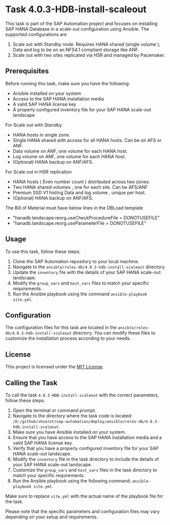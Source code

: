 # Task 4.0.3-HDB-install-scaleout

This task is part of the SAP Automation project and focuses on installing SAP HANA Database in a scale-out configuration using Ansible.
The supported configurations are
1. Scale out with Standby node. Requires HANA shared (single volume ), Data and log to be on an NFS4.1 compliant storage like ANF.
2. Scale out with two sites replicated via HSR and managed by Pacemaker.

## Prerequisites

Before running this task, make sure you have the following:

- Ansible installed on your system
- Access to the SAP HANA installation media
- A valid SAP HANA license key
- A properly configured inventory file for your SAP HANA scale-out landscape

For Scale out with Standby
- HANA hosts in single zone.
- Single HANA shared with access for all HANA hosts. Can be on AFS or ANF.
- Data volume on ANF, one volume for each HANA host.
- Log volume on ANF, one volume for each HANA host.
- (Optional) HANA backup on ANF/AFS.

For Scale out in HSR replication
- HANA hosts ( Even number count ) distributed across two zones.
- Two HANA shared volumes , one for each site. Can be AFS/ANF
- Premium SSD V1 histing Data and log volume , unique per host.
- (Optional) HANA backup on ANF/AFS.

The Bill of Material must have below lines in the DBLoad template
 - "hanadb.landscape.reorg.useCheckProcedureFile                          = DONOTUSEFILE"
-  "hanadb.landscape.reorg.useParameterFile                               = DONOTUSEFILE"


## Usage

To use this task, follow these steps:

1. Clone the SAP Automation repository to your local machine.
2. Navigate to the `ansible/roles-db/4.0.3-hdb-install-scaleout` directory.
3. Update the `inventory` file with the details of your SAP HANA scale-out landscape.
4. Modify the `group_vars` and `host_vars` files to match your specific requirements.
5. Run the Ansible playbook using the command `ansible-playbook site.yml`.

## Configuration

The configuration files for this task are located in the `ansible/roles-db/4.0.3-hdb-install-scaleout` directory. You can modify these files to customize the installation process according to your needs.

## License

This project is licensed under the [MIT License](LICENSE).
## Calling the Task

To call the task `4.0.3-HDB-install-scaleout` with the correct parameters, follow these steps:

1. Open the terminal or command prompt.
2. Navigate to the directory where the task code is located: `/D:/github/shsorot/sap-automation/deploy/ansible/roles-db/4.0.3-hdb-install-scaleout`.
3. Make sure you have Ansible installed on your system.
4. Ensure that you have access to the SAP HANA installation media and a valid SAP HANA license key.
5. Verify that you have a properly configured inventory file for your SAP HANA scale-out landscape.
6. Modify the `inventory` file in the task directory to include the details of your SAP HANA scale-out landscape.
7. Customize the `group_vars` and `host_vars` files in the task directory to match your specific requirements.
8. Run the Ansible playbook using the following command: `ansible-playbook site.yml`.

Make sure to replace `site.yml` with the actual name of the playbook file for the task.

Please note that the specific parameters and configuration files may vary depending on your setup and requirements.
